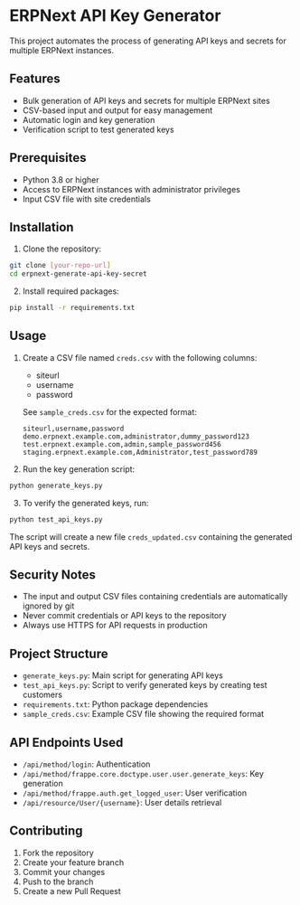 # ERPNext API Key Generator

This project automates the process of generating API keys and secrets for multiple ERPNext instances.

## Features
- Bulk generation of API keys and secrets for multiple ERPNext sites
- CSV-based input and output for easy management
- Automatic login and key generation
- Verification script to test generated keys

## Prerequisites
- Python 3.8 or higher
- Access to ERPNext instances with administrator privileges
- Input CSV file with site credentials

## Installation

1. Clone the repository:
```bash
git clone [your-repo-url]
cd erpnext-generate-api-key-secret
```

2. Install required packages:
```bash
pip install -r requirements.txt
```

## Usage

1. Create a CSV file named `creds.csv` with the following columns:
   - siteurl
   - username
   - password

   See `sample_creds.csv` for the expected format:
   ```csv
   siteurl,username,password
   demo.erpnext.example.com,administrator,dummy_password123
   test.erpnext.example.com,admin,sample_password456
   staging.erpnext.example.com,Administrator,test_password789
   ```

2. Run the key generation script:
```bash
python generate_keys.py
```

3. To verify the generated keys, run:
```bash
python test_api_keys.py
```

The script will create a new file `creds_updated.csv` containing the generated API keys and secrets.

## Security Notes
- The input and output CSV files containing credentials are automatically ignored by git
- Never commit credentials or API keys to the repository
- Always use HTTPS for API requests in production

## Project Structure
- `generate_keys.py`: Main script for generating API keys
- `test_api_keys.py`: Script to verify generated keys by creating test customers
- `requirements.txt`: Python package dependencies
- `sample_creds.csv`: Example CSV file showing the required format

## API Endpoints Used
- `/api/method/login`: Authentication
- `/api/method/frappe.core.doctype.user.user.generate_keys`: Key generation
- `/api/method/frappe.auth.get_logged_user`: User verification
- `/api/resource/User/{username}`: User details retrieval

## Contributing
1. Fork the repository
2. Create your feature branch
3. Commit your changes
4. Push to the branch
5. Create a new Pull Request
